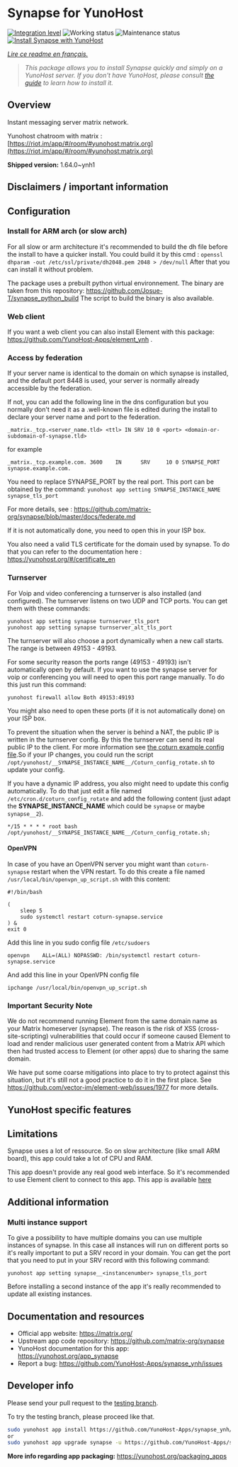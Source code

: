<!--
N.B.: This README was automatically generated by https://github.com/YunoHost/apps/tree/master/tools/README-generator
It shall NOT be edited by hand.
-->

# Synapse for YunoHost

[![Integration level](https://dash.yunohost.org/integration/synapse.svg)](https://dash.yunohost.org/appci/app/synapse) ![Working status](https://ci-apps.yunohost.org/ci/badges/synapse.status.svg) ![Maintenance status](https://ci-apps.yunohost.org/ci/badges/synapse.maintain.svg)  
[![Install Synapse with YunoHost](https://install-app.yunohost.org/install-with-yunohost.svg)](https://install-app.yunohost.org/?app=synapse)

*[Lire ce readme en français.](./README_fr.md)*

> *This package allows you to install Synapse quickly and simply on a YunoHost server.
If you don't have YunoHost, please consult [the guide](https://yunohost.org/#/install) to learn how to install it.*

## Overview

Instant messaging server matrix network.

Yunohost chatroom with matrix : [https://riot.im/app/#/room/#yunohost:matrix.org](https://riot.im/app/#/room/#yunohost:matrix.org)


**Shipped version:** 1.64.0~ynh1

## Disclaimers / important information

## Configuration

### Install for ARM arch (or slow arch)

For all slow or arm architecture it's recommended to build the dh file before the install to have a quicker install.
You could build it by this cmd : `openssl dhparam -out /etc/ssl/private/dh2048.pem 2048 > /dev/null`
After that you can install it without problem.

The package uses a prebuilt python virtual environnement. The binary are taken from this repository: https://github.com/Josue-T/synapse_python_build
The script to build the binary is also available.

### Web client

If you want a web client you can also install Element with this package: https://github.com/YunoHost-Apps/element_ynh .

### Access by federation

If your server name is identical to the domain on which synapse is installed, and the default port 8448 is used, your server is normally already accessible by the federation.

If not, you can add the following line in the dns configuration but you normally don't need it as a .well-known file is edited during the install to declare your server name and port to the federation.

```
_matrix._tcp.<server_name.tld> <ttl> IN SRV 10 0 <port> <domain-or-subdomain-of-synapse.tld>
```
for example
```
_matrix._tcp.example.com. 3600    IN      SRV     10 0 SYNAPSE_PORT synapse.example.com.
```
You need to replace SYNAPSE_PORT by the real port. This port can be obtained by the command: `yunohost app setting SYNAPSE_INSTANCE_NAME synapse_tls_port`

For more details, see : https://github.com/matrix-org/synapse/blob/master/docs/federate.md

If it is not automatically done, you need to open this in your ISP box.

You also need a valid TLS certificate for the domain used by synapse. To do that you can refer to the documentation here : https://yunohost.org/#/certificate_en

### Turnserver

For Voip and video conferencing a turnserver is also installed (and configured). The turnserver listens on two UDP and TCP ports. You can get them with these commands:
```
yunohost app setting synapse turnserver_tls_port
yunohost app setting synapse turnserver_alt_tls_port

```
The turnserver will also choose a port dynamically when a new call starts. The range is between 49153 - 49193.

For some security reason the ports range (49153 - 49193) isn't automatically open by default. If you want to use the synapse server for voip or conferencing you will need to open this port range manually. To do this just run this command:

```
yunohost firewall allow Both 49153:49193
```

You might also need to open these ports (if it is not automatically done) on your ISP box.

To prevent the situation when the server is behind a NAT, the public IP is written in the turnserver config. By this the turnserver can send its real public IP to the client. For more information see [the coturn example config file](https://github.com/coturn/coturn/blob/master/examples/etc/turnserver.conf#L102-L120).So if your IP changes, you could run the script `/opt/yunohost/__SYNAPSE_INSTANCE_NAME__/Coturn_config_rotate.sh` to update your config.

If you have a dynamic IP address, you also might need to update this config automatically. To do that just edit a file named `/etc/cron.d/coturn_config_rotate` and add the following content (just adapt the __SYNAPSE_INSTANCE_NAME__ which could be `synapse` or maybe `synapse__2`).

```
*/15 * * * * root bash /opt/yunohost/__SYNAPSE_INSTANCE_NAME__/Coturn_config_rotate.sh;
```

#### OpenVPN

In case of you have an OpenVPN server you might want than `coturn-synapse` restart when the VPN restart. To do this create a file named `/usr/local/bin/openvpn_up_script.sh` with this content:
```
#!/bin/bash

(
    sleep 5
    sudo systemctl restart coturn-synapse.service
) &
exit 0
```

Add this line in you sudo config file `/etc/sudoers`
```
openvpn    ALL=(ALL) NOPASSWD: /bin/systemctl restart coturn-synapse.service
```

And add this line in your OpenVPN config file
```
ipchange /usr/local/bin/openvpn_up_script.sh
```

### Important Security Note

We do not recommend running Element from the same domain name as your Matrix
homeserver (synapse).  The reason is the risk of XSS (cross-site-scripting)
vulnerabilities that could occur if someone caused Element to load and render
malicious user generated content from a Matrix API which then had trusted
access to Element (or other apps) due to sharing the same domain.

We have put some coarse mitigations into place to try to protect against this
situation, but it's still not a good practice to do it in the first place. See
https://github.com/vector-im/element-web/issues/1977 for more details.

## YunoHost specific features

## Limitations

Synapse uses a lot of ressource. So on slow architecture (like small ARM board), this app could take a lot of CPU and RAM.

This app doesn't provide any real good web interface. So it's recommended to use Element client to connect to this app. This app is available [here](https://github.com/YunoHost-Apps/element_ynh)

## Additional information

### Multi instance support

To give a possibility to have multiple domains you can use multiple instances of synapse. In this case all instances will run on different ports so it's really important to put a SRV record in your domain. You can get the port that you need to put in your SRV record with this following command:
```
yunohost app setting synapse__<instancenumber> synapse_tls_port
```

Before installing a second instance of the app it's really recommended to update all existing instances.

## Documentation and resources

* Official app website: <https://matrix.org/>
* Upstream app code repository: <https://github.com/matrix-org/synapse>
* YunoHost documentation for this app: <https://yunohost.org/app_synapse>
* Report a bug: <https://github.com/YunoHost-Apps/synapse_ynh/issues>

## Developer info

Please send your pull request to the [testing branch](https://github.com/YunoHost-Apps/synapse_ynh/tree/testing).

To try the testing branch, please proceed like that.

``` bash
sudo yunohost app install https://github.com/YunoHost-Apps/synapse_ynh/tree/testing --debug
or
sudo yunohost app upgrade synapse -u https://github.com/YunoHost-Apps/synapse_ynh/tree/testing --debug
```

**More info regarding app packaging:** <https://yunohost.org/packaging_apps>
